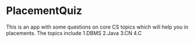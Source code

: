 # PlacementQuiz
This is an app with some questions on core CS topics which will help you in placements.
The topics include
1.DBMS
2.Java
3.CN
4.C
